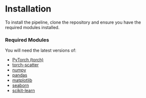 # Installation
To install the pipeline, clone the repository and ensure you have the required modules installed.

### Required Modules
You will need the latest versions of:
* [PyTorch (torch)](https://pytorch.org/)
* [torch-scatter](https://github.com/rusty1s/pytorch_scatter)
* [numpy](https://numpy.org/)
* [pandas](https://pandas.pydata.org/)
* [matplotlib](https://matplotlib.org/)
* [seaborn](https://seaborn.pydata.org/)
* [scikit-learn](https://scikit-learn.org/stable/)